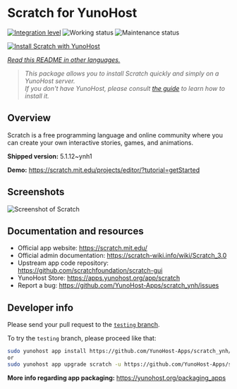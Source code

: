 <!--
N.B.: This README was automatically generated by <https://github.com/YunoHost/apps/tree/master/tools/readme_generator>
It shall NOT be edited by hand.
-->

# Scratch for YunoHost

[![Integration level](https://apps.yunohost.org/badge/integration/scratch)](https://ci-apps.yunohost.org/ci/apps/scratch/)
![Working status](https://apps.yunohost.org/badge/state/scratch)
![Maintenance status](https://apps.yunohost.org/badge/maintained/scratch)

[![Install Scratch with YunoHost](https://install-app.yunohost.org/install-with-yunohost.svg)](https://install-app.yunohost.org/?app=scratch)

*[Read this README in other languages.](./ALL_README.md)*

> *This package allows you to install Scratch quickly and simply on a YunoHost server.*  
> *If you don't have YunoHost, please consult [the guide](https://yunohost.org/install) to learn how to install it.*

## Overview

Scratch is a free programming language and online community where you can create your own interactive stories, games, and animations.

**Shipped version:** 5.1.12~ynh1

**Demo:** <https://scratch.mit.edu/projects/editor/?tutorial=getStarted>

## Screenshots

![Screenshot of Scratch](./doc/screenshots/800px-Scratch_3.0_Éditeur.png)

## Documentation and resources

- Official app website: <https://scratch.mit.edu/>
- Official admin documentation: <https://scratch-wiki.info/wiki/Scratch_3.0>
- Upstream app code repository: <https://github.com/scratchfoundation/scratch-gui>
- YunoHost Store: <https://apps.yunohost.org/app/scratch>
- Report a bug: <https://github.com/YunoHost-Apps/scratch_ynh/issues>

## Developer info

Please send your pull request to the [`testing` branch](https://github.com/YunoHost-Apps/scratch_ynh/tree/testing).

To try the `testing` branch, please proceed like that:

```bash
sudo yunohost app install https://github.com/YunoHost-Apps/scratch_ynh/tree/testing --debug
or
sudo yunohost app upgrade scratch -u https://github.com/YunoHost-Apps/scratch_ynh/tree/testing --debug
```

**More info regarding app packaging:** <https://yunohost.org/packaging_apps>
